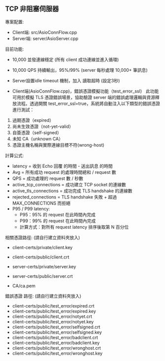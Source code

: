 TCP 非阻塞伺服器
---
專案配置:
   - Client端: src/AsioConnFlow.cpp
   - Server端: server/AsioServer.cpp


目前功能:

  - 10,000 並發連線穩定 (所有 client 成功連線並進入循環)

  - 10,000 QPS 持續輸出，95%/99% (server 每秒處理 10,000+ 筆訊息)

  - Server設置idle timeout 機制，加入 讀取超時 (設定3秒)

  - Client端(AsioConnFlow.cpp)，錯誤憑證模擬功能（test_error_ssl）
  此功能可用於模擬 TLS 憑證錯誤場景，協助驗證 server 端的錯誤處理邏輯與資源釋放流程。透過開關 test_error_ssl=true，系統將自動注入以下類型的錯誤憑證進行測試：
1. 過期憑證（expired）
2. 尚未生效憑證（not-yet-valid）
3. 自簽憑證（self-signed）
4. 未知 CA（unknown CA）
5. 憑證主機名稱與實際連線目標不符(wrong-host)


計算公式:
  - latency = 收到 Echo 回覆 的時間 - 送出訊息 的時間
  - Avg = 所有成功 request 的處理時間總和 / request 數
  - QPS = 成功處理的 request 數 / 秒數
  - active_tcp_connections = 成功建立 TCP socket 的連線數
  - active_tls_connections = 成功完成 TLS handshake 的連線數
  - rejected_connections = TLS handshake 失敗 + 超過 MAX_CONNECTIONS 而拒絕
  - P95 / P99 latency:
	- P95：95% 的 request 在此時間內完成
	- P99：99% 的 request 在此時間內完成
	- 計算方式：對所有 request latency 排序後取第 N 百分位
 


相關憑證路徑: (請自行建立資料夾放入)
- client-certs/private/client.key
- client-certs/public/client.crt

- server-certs/private/server.key
- server-certs/public/server.crt

- CA/ca.pem

錯誤憑證 路徑: (請自行建立資料夾放入)
- client-certs/public/test_error/expired.crt
- client-certs/public/test_error/expired.key
- client-certs/public/test_error/notyet.crt
- client-certs/public/test_error/notyet.key
- client-certs/public/test_error/selfsigned.crt
- client-certs/public/test_error/selfsigned.key
- client-certs/public/test_error/badclient.crt
- client-certs/public/test_error/badclient.key
- client-certs/public/test_error/wronghost.crt
- client-certs/public/test_error/wronghost.key
